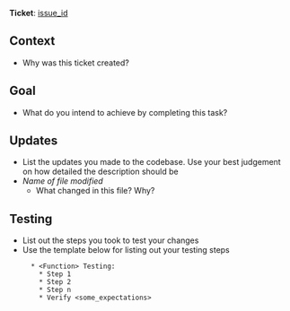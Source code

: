 **Ticket**: [issue_id](link_to_jira_ticket)

## Context

* Why was this ticket created?

## Goal

* What do you intend to achieve by completing this task?

## Updates

* List the updates you made to the codebase. Use your best judgement on how detailed the description should be
* *Name of file modified*
  * What changed in this file? Why?

## Testing

* List out the steps you took to test your changes
* Use the template below for listing out your testing steps
  ```
    * <Function> Testing:
      * Step 1
      * Step 2
      * Step n
      * Verify <some_expectations>
  ```

